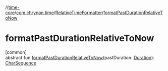 //[time-core](../../../index.md)/[com.chrynan.time](../index.md)/[RelativeTimeFormatter](index.md)/[formatPastDurationRelativeToNow](format-past-duration-relative-to-now.md)

# formatPastDurationRelativeToNow

[common]\
abstract fun [formatPastDurationRelativeToNow](format-past-duration-relative-to-now.md)(pastDuration: [Duration](https://kotlinlang.org/api/latest/jvm/stdlib/kotlin.time/-duration/index.html)): [CharSequence](https://kotlinlang.org/api/latest/jvm/stdlib/kotlin/-char-sequence/index.html)
